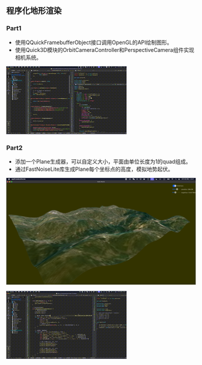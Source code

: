 ## 程序化地形渲染

### Part1

* 使用QQuickFramebufferObject接口调用OpenGL的API绘制图形。
* 使用Quick3D模块的OrbitCameraController和PerspectiveCamera组件实现相机系统。

![testshow](showdemo/testshow.gif) 


### Part2

* 添加一个Plane生成器，可以自定义大小，平面由单位长度为1的quad组成。
* 通过FastNoiseLite库生成Plane每个坐标点的高度，模拟地势起伏。

![planeshow](showdemo/showplane.png) 

![planeshow](showdemo/showplane.gif) 

